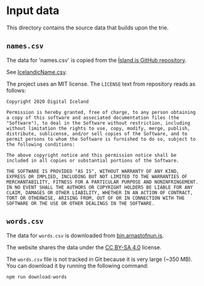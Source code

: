 # Input data

This directory contains the source data that builds upon the trie.

## `names.csv`

The data for 'names.csv' is copied from the [Ísland.is GitHub repository](https://github.com/island-is/island.is).

See [IcelandicName.csv](https://github.com/island-is/island.is/blob/e19b56f4d34ad20e0337ae73140a1c71afb9356c/apps/icelandic-names-registry/backend/data/IcelandicName.csv).

The project uses an MIT license. The `LICENSE` text from repository reads as follows:

```
Copyright 2020 Digital Iceland

Permission is hereby granted, free of charge, to any person obtaining a copy of this software and associated documentation files (the "Software"), to deal in the Software without restriction, including without limitation the rights to use, copy, modify, merge, publish, distribute, sublicense, and/or sell copies of the Software, and to permit persons to whom the Software is furnished to do so, subject to the following conditions:

The above copyright notice and this permission notice shall be included in all copies or substantial portions of the Software.

THE SOFTWARE IS PROVIDED "AS IS", WITHOUT WARRANTY OF ANY KIND, EXPRESS OR IMPLIED, INCLUDING BUT NOT LIMITED TO THE WARRANTIES OF MERCHANTABILITY, FITNESS FOR A PARTICULAR PURPOSE AND NONINFRINGEMENT. IN NO EVENT SHALL THE AUTHORS OR COPYRIGHT HOLDERS BE LIABLE FOR ANY CLAIM, DAMAGES OR OTHER LIABILITY, WHETHER IN AN ACTION OF CONTRACT, TORT OR OTHERWISE, ARISING FROM, OUT OF OR IN CONNECTION WITH THE SOFTWARE OR THE USE OR OTHER DEALINGS IN THE SOFTWARE.
```

## `words.csv`

The data for `words.csv` is downloaded from [bin.arnastofnun.is](https://bin.arnastofnun.is/gogn/mimisbrunnur/).

The website shares the data under the [CC BY-SA 4.0](https://creativecommons.org/licenses/by-sa/4.0/) license.

The `words.csv` file is not tracked in Git because it is very large (~350 MB). You can download it by running the following command:

```
npm run download-words
```
